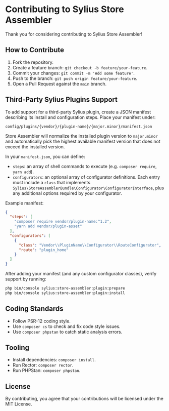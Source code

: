 # Contributing to Sylius Store Assembler

Thank you for considering contributing to Sylius Store Assembler!

## How to Contribute

1. Fork the repository.
2. Create a feature branch: `git checkout -b feature/your-feature`.
3. Commit your changes: `git commit -m 'Add some feature'`.
4. Push to the branch: `git push origin feature/your-feature`.
5. Open a Pull Request against the `main` branch.

## Third-Party Sylius Plugins Support

To add support for a third-party Sylius plugin, create a JSON manifest describing its install and configuration steps.
Place your manifest under:

```text
config/plugins/{vendor}/{plugin-name}/{major.minor}/manifest.json
```

Store Assembler will normalize the installed plugin version to `major.minor` and automatically pick the highest
available manifest version that does not exceed the installed version.

In your `manifest.json`, you can define:

- `steps`: an array of shell commands to execute (e.g. `composer require`, `yarn add`).
- `configurators`: an optional array of configurator definitions. Each entry must include a `class`
  that implements `Sylius\StoreAssemblerBundle\Configurator\ConfiguratorInterface`, plus any
  additional options required by your configurator.

Example manifest:

```json
{
  "steps": [
    "composer require vendor/plugin-name:^1.2",
    "yarn add vendor/plugin-asset"
  ],
  "configurators": [
    {
      "class": "Vendor\\PluginName\\Configurator\\RouteConfigurator",
      "route": "plugin_home"
    }
  ]
}
```

After adding your manifest (and any custom configurator classes), verify support by running:

```bash
php bin/console sylius:store-assembler:plugin:prepare
php bin/console sylius:store-assembler:plugin:install
```

## Coding Standards

- Follow PSR-12 coding style.
- Use `composer cs` to check and fix code style issues.
- Use `composer phpstan` to catch static analysis errors.

## Tooling

- Install dependencies: `composer install`.
- Run Rector: `composer rector`.
- Run PHPStan: `composer phpstan`.

## License

By contributing, you agree that your contributions will be licensed under the MIT License.